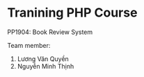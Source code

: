 # Tranining PHP Course

PP1904: Book Review System

Team member:
1. Lương Văn Quyền
2. Nguyễn Minh Thịnh

